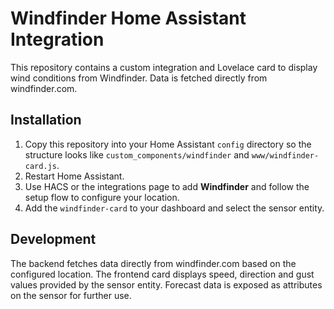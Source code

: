 # Windfinder Home Assistant Integration

This repository contains a custom integration and Lovelace card to display wind conditions from Windfinder. Data is fetched directly from windfinder.com.

## Installation

1. Copy this repository into your Home Assistant `config` directory so the structure looks like `custom_components/windfinder` and `www/windfinder-card.js`.
2. Restart Home Assistant.
3. Use HACS or the integrations page to add **Windfinder** and follow the setup flow to configure your location.
4. Add the `windfinder-card` to your dashboard and select the sensor entity.

## Development

The backend fetches data directly from windfinder.com based on the configured location. The frontend card displays speed, direction and gust values provided by the sensor entity. Forecast data is exposed as attributes on the sensor for further use.
